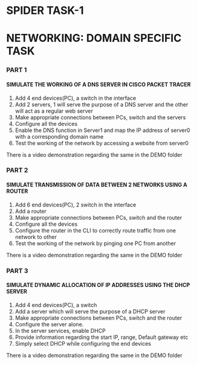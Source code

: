 # SPIDER TASK-1 

# NETWORKING: DOMAIN SPECIFIC TASK

### PART 1

#### SIMULATE THE WORKING OF A DNS SERVER IN CISCO PACKET TRACER

1. Add 4 end devices(PC), a switch in the interface
2. Add 2 servers, 1 will serve the purpose of a DNS server and the other will act as a regular web server
3. Make appropriate connections between PCs, switch and the servers
4. Configure all the devices
5. Enable the DNS function in Server1 and map the IP address of server0 with a corresponding domain name
6. Test the working of the network by accessing a website from server0

There is a video demonstration regarding the same in the DEMO folder

### PART 2

#### SIMULATE TRANSMISSION OF DATA BETWEEN 2 NETWORKS USING A ROUTER

1. Add 6 end devices(PC), 2 switch in the interface
2. Add a router
3. Make appropriate connections between PCs, switch and the router
4. Configure all the devices
5. Configure the router in the CLI to correctly route traffic from one network to other
6. Test the working of the network by pinging one PC from another

There is a video demonstration regarding the same in the DEMO folder

### PART 3

#### SIMULATE DYNAMIC ALLOCATION OF IP ADDRESSES USING THE DHCP SERVER

1. Add 4 end devices(PC), a switch
2. Add a server which will serve the purpose of a DHCP server
3. Make appropriate connections between PCs, switch and the router
4. Configure the server alone.
5. In the server services, enable DHCP
6. Provide information regarding the start IP, range, Default gateway etc
6. Simply select DHCP while configuring the end devices

There is a video demonstration regarding the same in the DEMO folder
